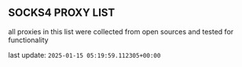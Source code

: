 ## SOCKS4 PROXY LIST

all proxies in this list were collected from open sources and tested for functionality

last update: `2025-01-15 05:19:59.112305+00:00`